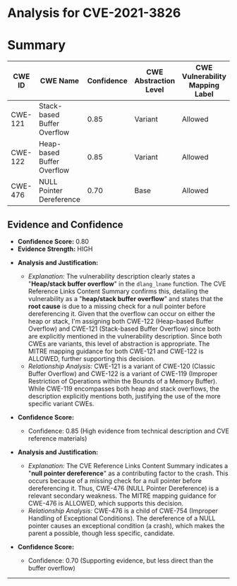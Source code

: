 # Analysis for CVE-2021-3826

# Summary
| CWE ID | CWE Name | Confidence | CWE Abstraction Level | CWE Vulnerability Mapping Label | CWE-Vulnerability Mapping Notes |
|---|---|---|---|---|---|
| CWE-121 | Stack-based Buffer Overflow | 0.85 | Variant | Allowed | Primary CWE |
| CWE-122 | Heap-based Buffer Overflow | 0.85 | Variant | Allowed | Primary CWE |
| CWE-476 | NULL Pointer Dereference | 0.70 | Base | Allowed | Secondary Candidate CWE |

## Evidence and Confidence

*   **Confidence Score:** 0.80
*   **Evidence Strength:** HIGH

- **Analysis and Justification:**
  - *Explanation:* The vulnerability description clearly states a "**Heap/stack buffer overflow**" in the `dlang_lname` function. The CVE Reference Links Content Summary confirms this, detailing the vulnerability as a "**heap/stack buffer overflow**" and states that the **root cause** is due to a missing check for a null pointer before dereferencing it. Given that the overflow can occur on either the heap or stack, I'm assigning both CWE-122 (Heap-based Buffer Overflow) and CWE-121 (Stack-based Buffer Overflow) since both are explicitly mentioned in the vulnerability description. Since both CWEs are variants, this level of abstraction is appropriate. The MITRE mapping guidance for both CWE-121 and CWE-122 is ALLOWED, further supporting this decision.
  - *Relationship Analysis:* CWE-121 is a variant of CWE-120 (Classic Buffer Overflow) and CWE-122 is a variant of CWE-119 (Improper Restriction of Operations within the Bounds of a Memory Buffer). While CWE-119 encompasses both heap and stack overflows, the description explicitly mentions both, justifying the use of the more specific variant CWEs.

- **Confidence Score:**
  - Confidence: 0.85 (High evidence from technical description and CVE reference materials)

- **Analysis and Justification:**
  - *Explanation:* The CVE Reference Links Content Summary indicates a "**null pointer dereference**" as a contributing factor to the crash. This occurs because of a missing check for a null pointer before dereferencing it. Thus, CWE-476 (NULL Pointer Dereference) is a relevant secondary weakness. The MITRE mapping guidance for CWE-476 is ALLOWED, which supports this decision.
  - *Relationship Analysis:* CWE-476 is a child of CWE-754 (Improper Handling of Exceptional Conditions). The dereference of a NULL pointer causes an exceptional condition (a crash), which makes the parent a possible, though less specific, candidate.

- **Confidence Score:**
  - Confidence: 0.70 (Supporting evidence, but less direct than the buffer overflow)

---